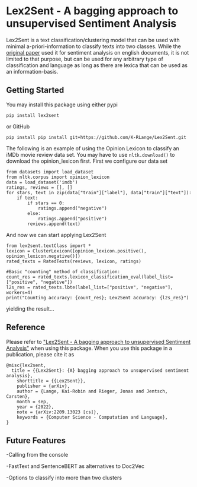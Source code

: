 # Lex2Sent - A bagging approach to unsupervised Sentiment Analysis
Lex2Sent is a text classification/clustering model that can be used with minimal a-priori-information to classify texts into two classes. While the [original paper](https://doi.org/10.48550/arXiv.2209.13023) used it for sentiment analysis on english documents, it is not limited to that purpose, but can be used for any arbitrary type of classification and language as long as there are lexica that can be used as an information-basis.

## Getting Started
You may install this package using either pypi
```
pip install lex2sent
```
or GitHub
```
pip install pip install git+https://github.com/K-RLange/Lex2Sent.git
```

The following is an example of using the Opinion Lexicon to classify an iMDb movie review data set. You may have to use ```nltk.download()``` to download the opinion_lexicon first.
First we configure our data set 
```
from datasets import load_dataset
from nltk.corpus import opinion_lexicon
data = load_dataset('imdb')
ratings, reviews = [], []
for stars, text in zip(data["train"]["label"], data["train"]["text"]):
    if text:
        if stars == 0:
            ratings.append("negative")
        else:
            ratings.append("positive")
        reviews.append(text)
```
And now we can start applying Lex2Sent
```
from lex2sent.textClass import *
lexicon = ClusterLexicon([opinion_lexicon.positive(), opinion_lexicon.negative()])
rated_texts = RatedTexts(reviews, lexicon, ratings)

#Basic "counting" method of classification:
count_res = rated_texts.lexicon_classification_eval(label_list=["positive", "negative"])
l2s_res = rated_texts.lbte(label_list=["positive", "negative"], workers=4)
print("Counting accuracy: {count_res}; Lex2Sent accuracy: {l2s_res}")
```
yielding the result...

## Reference
Please refer to ["Lex2Sent - A bagging approach to unsupervised Sentiment Analysis"](https://doi.org/10.48550/arXiv.2209.13023) when using this package. When you use this package in a publication, please cite it as
```
@misc{lex2sent,
  title = {{Lex2Sent}: {A} bagging approach to unsupervised sentiment analysis},
	shorttitle = {{Lex2Sent}},
	publisher = {arXiv},
	author = {Lange, Kai-Robin and Rieger, Jonas and Jentsch, Carsten},
	month = sep,
	year = {2022},
	note = {arXiv:2209.13023 [cs]},
	keywords = {Computer Science - Computation and Language},
}
```
## Future Features
-Calling from the console

-FastText and SentenceBERT as alternatives to Doc2Vec

-Options to classify into more than two clusters
